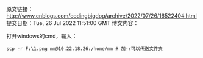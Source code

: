 原文链接：http://www.cnblogs.com/codingbigdog/archive/2022/07/26/16522404.html
提交日期：Tue, 26 Jul 2022 11:51:00 GMT
博文内容：
<p>打开windows的cmd，输入：</p>
<pre><code>scp -r F:\1.png mm@10.22.18.26:/home/mm # 加-r可以传送文件夹
</code></pre>